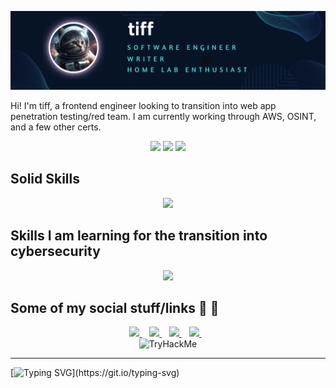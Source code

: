 <p align='center'>
  <img style="max-width: 100%;" src="assets/banner.png">
</p>


Hi! I'm tiff, a frontend engineer looking to transition into web app penetration testing/red team. I am currently working through AWS, OSINT, and a few other certs.

<div align="center">
  <img src="https://streak-stats.demolab.com?user=twhite96&theme=buefy" />
  <img src="https://github-profile-summary-cards.vercel.app/api/cards/profile-details?username=twhite96&theme=buefy" />
  <img src="https://github-readme-stats.vercel.app/api?username=twhite96&rank_icon=percentile&show_icons=true&count_private=true&theme=buefy" />
</div>


## Solid Skills

<p align="center">
  <a href="https://skillicons.dev">
    <img src="https://skillicons.dev/icons?i=nextjs,js,py,react,supabase,ts,tailwind&perline=4" />
  </a>
</p>

## Skills I am learning for the transition into cybersecurity


<p align="center">
  <a href="https://skillicons.dev">
    <img src="https://skillicons.dev/icons?i=c,cpp,aws,dotnet,mysql,nginx,kubernetes,docker&perline=4" />
  </a>
</p>


## Some of my social stuff/links 🔗 💬
<p align='center'>
<!--   <a href="https://stackoverflow.com/users/3800146/tiffanywhitedev">
    <img src="https://img.shields.io/badge/Stack_Overflow-FE7A16?style=for-the-badge&logo=stack-overflow&logoColor=white">
  </a>&nbsp;&nbsp; -->
  <a href="https://keybase.io/tiffanyrwhite">
    <img src="https://img.shields.io/badge/Keybase-33A0FF?style=for-the-badge&logo=keybase&logoColor=white" />
  </a>&nbsp;&nbsp;

  <a href="https://wakatime.com/tiff">
    <img src="https://wakatime.com/badge/user/35a1c519-3817-40c1-9c97-00e108889072.svg?style=for-the-badge" />
  </a>&nbsp;&nbsp;
  <a href="https://tryhackme.com/p/tiffcatte">
    <img src="https://img.shields.io/badge/tryhackme-212C42?style=for-the-badge&logo=tryhackme&logoColor=white" />
  </a>&nbsp;&nbsp;
  <a href="https://visitorbadge.io/status?path=https%3A%2F%2Fgithub.com%2Ftwhite96">
    <img src="https://api.visitorbadge.io/api/combined?path=https%3A%2F%2Fgithub.com%2Ftwhite96&labelColor=%232ccce4&countColor=%23d9e3f0" />
  </a>&nbsp;&nbsp;
  <br/>
  <img src="https://tryhackme-badges.s3.amazonaws.com/tiffcatte.png" alt="TryHackMe">
</p>

<div align="center">

---

</div>

[![Typing SVG](https://readme-typing-svg.demolab.com?font=Fira+Code&size=32&duration=2200&pause=600&color=00C400&multiline=true&width=1080&height=180&lines=%5B%3C00147b7c%3E%5D+(warn_slowpath_common%2B0x50%2F0x60)+from+%5B%3C00147c40%3E%5D+(warn_slowpath_null;%2B0x1c%2F0x24))](https://git.io/typing-svg)
